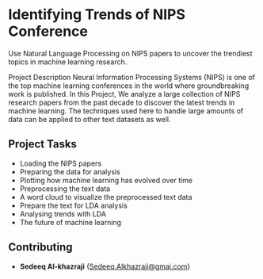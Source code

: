 # Identifying Trends of NIPS Conference
Use Natural Language Processing on NIPS papers to uncover the trendiest topics in machine learning research.



Project Description
Neural Information Processing Systems (NIPS) is one of the top machine learning conferences in the world where groundbreaking work is published. In this Project, We analyze a large collection of NIPS research papers from the past decade to discover the latest trends in machine learning. The techniques used here to handle large amounts of data can be applied to other text datasets as well.

## Project Tasks
* Loading the NIPS papers
* Preparing the data for analysis
* Plotting how machine learning has evolved over time
* Preprocessing the text data
* A word cloud to visualize the preprocessed text data
* Prepare the text for LDA analysis
* Analysing trends with LDA
* The future of machine learning

## Contributing
* **Sedeeq Al-khazraji** {Sedeeq.Alkhazraji@gmai.com}

